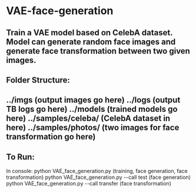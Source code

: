 # VAE-face-generation
Train a VAE model based on CelebA dataset. Model can generate random face images and generate face transformation between two given images.
---
## Folder Structure:
  ../imgs (output images go here)
  ../logs (output TB logs go here)
  ../models (trained models go here)
  ../samples/celeba/ (CelebA dataset in here)
  ../samples/photos/ (two images for face transformation go here)
---
## To Run:
  In console:
    python VAE_face_generation.py (training, face generation, face transformation)
    python VAE_face_generation.py --call test (face generation)
    python VAE_face_generation.py --call transfer (face transformation)
